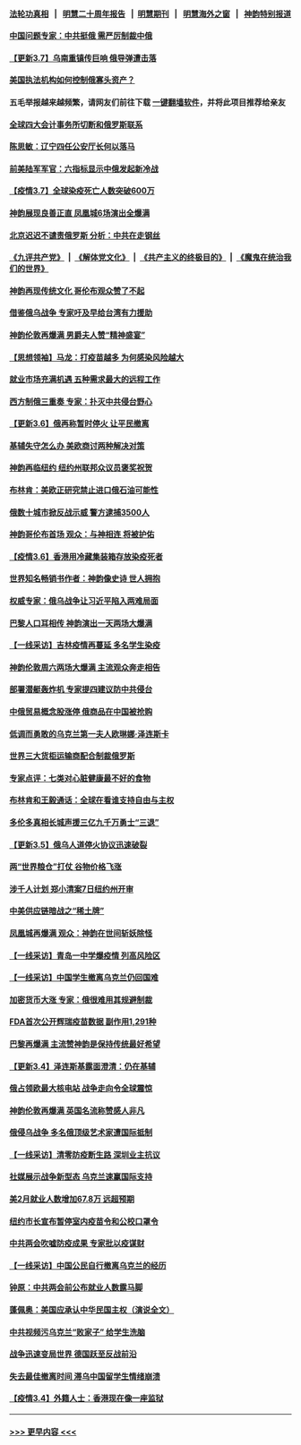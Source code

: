 #### [法轮功真相](https://github.com/gfw-breaker/truth/blob/master/README.md?t=0) &nbsp;&nbsp;|&nbsp;&nbsp; [明慧二十周年报告](https://github.com/gfw-breaker/mh-reports/blob/master/README.md?t=0) &nbsp;&nbsp;|&nbsp;&nbsp;[明慧期刊](https://github.com/gfw-breaker/mh-qikan) &nbsp;&nbsp;|&nbsp;&nbsp; [明慧海外之窗](https://github.com/gfw-breaker/mh-news/blob/master/README.md?t=0) &nbsp;&nbsp;|&nbsp;&nbsp; [神韵特别报道](https://github.com/gfw-breaker/mh-news/blob/master/shenyun.md?t=0)
#### [中国问题专家：中共挺俄 需严厉制裁中俄](../pages/nf4514/n13629026.md?t=03081901) 
#### [【更新3.7】乌南重镇传巨响 俄导弹遭击落](../pages/nf4514/n13628391.md?t=03081901) 
#### [美国执法机构如何控制俄寡头资产？](../pages/nf4514/n13629045.md?t=03081901) 
#### 五毛举报越来越频繁，请网友们前往下载 [一键翻墙软件](https://github.com/gfw-breaker/ssr-accounts)，并将此项目推荐给亲友
#### [全球四大会计事务所切断和俄罗斯联系](../pages/nf4514/n13628963.md?t=03081901) 
#### [陈思敏：辽宁四任公安厅长何以落马](../pages/nf4514/n13624839.md?t=03081901) 
#### [前美陆军军官：六指标显示中俄发起新冷战](../pages/nf4514/n13629024.md?t=03081901) 
#### [【疫情3.7】全球染疫死亡人数突破600万](../pages/nf4514/n13628385.md?t=03081901) 
#### [神韵展现良善正直 凤凰城6场演出全爆满](../pages/nf4514/n13628248.md?t=03081901) 
#### [北京迟迟不谴责俄罗斯 分析：中共在走钢丝](../pages/nf4514/n13627188.md?t=03081901) 
#### [《九评共产党》](https://github.com/begood0513/9ping.md/blob/master/README.md) &nbsp;|&nbsp; [《解体党文化》](../../../../jtdwh.md/blob/master/README.md)  &nbsp;|&nbsp; [《共产主义的终极目的》](../../../../gczydzjmd.md/blob/master/README.md) &nbsp;|&nbsp; [《魔鬼在统治我们的世界》](../../../../mgztzwmdsj.md/blob/master/README.md) 
#### [神韵再现传统文化 哥伦布观众赞了不起](../pages/nf4514/n13627863.md?t=03081901) 
#### [借鉴俄乌战争 专家吁及早给台湾有力援助](../pages/nf4514/n13627986.md?t=03081901) 
#### [神韵伦敦再爆满 男爵夫人赞“精神盛宴”](../pages/nf4514/n13627389.md?t=03081901) 
#### [【思想领袖】马龙：打疫苗越多 为何感染风险越大](../pages/nf4514/n13607564.md?t=03081901) 
#### [就业市场充满机遇 五种需求最大的远程工作](../pages/nf4514/n13623302.md?t=03081901) 
#### [西方制俄三重奏 专家：扑灭中共侵台野心](../pages/nf4514/n13625464.md?t=03081901) 
#### [【更新3.6】俄再称暂时停火 让平民撤离](../pages/nf4514/n13624809.md?t=03081901) 
#### [基辅失守怎么办 美欧商讨两种解决对策](../pages/nf4514/n13626389.md?t=03081901) 
#### [神韵再临纽约 纽约州联邦众议员褒奖祝贺](../pages/nf4514/n13624894.md?t=03081901) 
#### [布林肯：美欧正研究禁止进口俄石油可能性](../pages/nf4514/n13626232.md?t=03081901) 
#### [俄数十城市掀反战示威 警方逮捕3500人](../pages/nf4514/n13626266.md?t=03081901) 
#### [神韵哥伦布首场 观众：与神相连 将被护佑](../pages/nf4514/n13625899.md?t=03081901) 
#### [【疫情3.6】香港用冷藏集装箱存放染疫死者](../pages/nf4514/n13625689.md?t=03081901) 
#### [世界知名畅销书作者：神韵像史诗 世人拥抱](../pages/nf4514/n13625705.md?t=03081901) 
#### [权威专家：俄乌战争让习近平陷入两难局面](../pages/nf4514/n13624631.md?t=03081901) 
#### [巴黎人口耳相传 神韵演出一天两场大爆满](../pages/nf4514/n13625662.md?t=03081901) 
#### [【一线采访】吉林疫情再蔓延 多名学生染疫](../pages/nf4514/n13625309.md?t=03081901) 
#### [神韵伦敦周六两场大爆满 主流观众奔走相告](../pages/nf4514/n13625421.md?t=03081901) 
#### [部署潜艇轰炸机 专家提四建议防中共侵台](../pages/nf4514/n13623089.md?t=03081901) 
#### [中俄贸易概念股涨停 俄商品在中国被抢购](../pages/nf4514/n13625369.md?t=03081901) 
#### [低调而勇敢的乌克兰第一夫人欧琳娜·泽连斯卡](../pages/nf4514/n13625332.md?t=03081901) 
#### [世界三大货柜运输商配合制裁俄罗斯](../pages/nf4514/n13625250.md?t=03081901) 
#### [专家点评：七类对心脏健康最不好的食物](../pages/nf4514/n13612944.md?t=03081901) 
#### [布林肯和王毅通话：全球在看谁支持自由与主权](../pages/nf4514/n13624524.md?t=03081901) 
#### [多伦多真相长城声援三亿九千万勇士“三退”](../pages/nf4514/n13624501.md?t=03081901) 
#### [【更新3.5】俄乌人道停火协议迅速破裂](../pages/nf4514/n13624087.md?t=03081901) 
#### [两“世界粮仓”打仗 谷物价格飞涨](../pages/nf4514/n13624467.md?t=03081901) 
#### [涉千人计划 郑小清案7日纽约州开审](../pages/nf4514/n13623495.md?t=03081901) 
#### [中美供应链暗战之“稀土牌”](../pages/nf4514/n13600760.md?t=03081901) 
#### [凤凰城再爆满 观众：神韵在世间斩妖除怪](../pages/nf4514/n13624047.md?t=03081901) 
#### [【一线采访】青岛一中学爆疫情 列高风险区](../pages/nf4514/n13623892.md?t=03081901) 
#### [【一线采访】中国学生撤离乌克兰仍回国难](../pages/nf4514/n13623635.md?t=03081901) 
#### [加密货币大涨 专家：俄很难用其规避制裁](../pages/nf4514/n13623725.md?t=03081901) 
#### [FDA首次公开辉瑞疫苗数据 副作用1,291种](../pages/nf4514/n13623663.md?t=03081901) 
#### [巴黎再爆满 主流赞神韵是保持传统最好希望](../pages/nf4514/n13623473.md?t=03081901) 
#### [【更新3.4】泽连斯基露面澄清：仍在基辅](../pages/nf4514/n13622020.md?t=03081901) 
#### [俄占领欧最大核电站 战争走向令全球震惊](../pages/nf4514/n13623623.md?t=03081901) 
#### [神韵伦敦再爆满 英国名流称赞感人非凡](../pages/nf4514/n13623096.md?t=03081901) 
#### [俄侵乌战争 多名俄顶级艺术家遭国际抵制](../pages/nf4514/n13622381.md?t=03081901) 
#### [【一线采访】清零防疫断生路 深圳业主抗议](../pages/nf4514/n13622258.md?t=03081901) 
#### [社媒展示战争新型态 乌克兰速赢国际支持](../pages/nf4514/n13623590.md?t=03081901) 
#### [美2月就业人数增加67.8万 远超预期](../pages/nf4514/n13622394.md?t=03081901) 
#### [纽约市长宣布暂停室内疫苗令和公校口罩令](../pages/nf4514/n13622404.md?t=03081901) 
#### [中共两会吹嘘防疫成果 专家批以疫谋财](../pages/nf4514/n13622237.md?t=03081901) 
#### [【一线采访】中国公民自行撤离乌克兰的经历](../pages/nf4514/n13621441.md?t=03081901) 
#### [钟原：中共两会前公布就业人数露马脚](../pages/nf4514/n13620466.md?t=03081901) 
#### [蓬佩奥：美国应承认中华民国主权（演说全文）](../pages/nf4514/n13620945.md?t=03081901) 
#### [中共视频污乌克兰“败家子” 给学生洗脑](../pages/nf4514/n13622275.md?t=03081901) 
#### [战争迅速变局世界 德国跃至反战前沿](../pages/nf4514/n13622185.md?t=03081901) 
#### [失去最佳撤离时间 滞乌中国留学生情绪崩溃](../pages/nf4514/n13620982.md?t=03081901) 
#### [【疫情3.4】外籍人士：香港现在像一座监狱](../pages/nf4514/n13621459.md?t=03081901) 

----
#### [ >>> 更早内容 <<< ](../indexes/nf4514-earlier.md)
